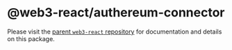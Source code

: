 # @web3-react/authereum-connector

Please visit the [parent `web3-react` repository](https://github.com/NoahZinsmeister/web3-react) for documentation and details on this package.

